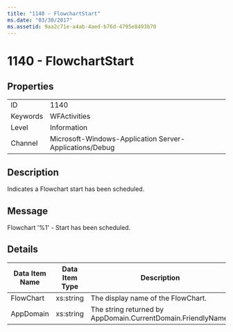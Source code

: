```yaml
---
title: "1140 - FlowchartStart"
ms.date: "03/30/2017"
ms.assetid: 9aa2c71e-a4ab-4aed-b76d-4795e8493b70
---
```

# 1140 - FlowchartStart
## Properties  
  
|||  
|-|-|  
|ID|1140|  
|Keywords|WFActivities|  
|Level|Information|  
|Channel|Microsoft-Windows-Application Server-Applications/Debug|  
  
## Description  
 Indicates a Flowchart start has been scheduled.  
  
## Message  
 Flowchart '%1' - Start has been scheduled.  
  
## Details  
  
|Data Item Name|Data Item Type|Description|  
|--------------------|--------------------|-----------------|  
|FlowChart|xs:string|The display name of the FlowChart.|  
|AppDomain|xs:string|The string returned by AppDomain.CurrentDomain.FriendlyName.|
